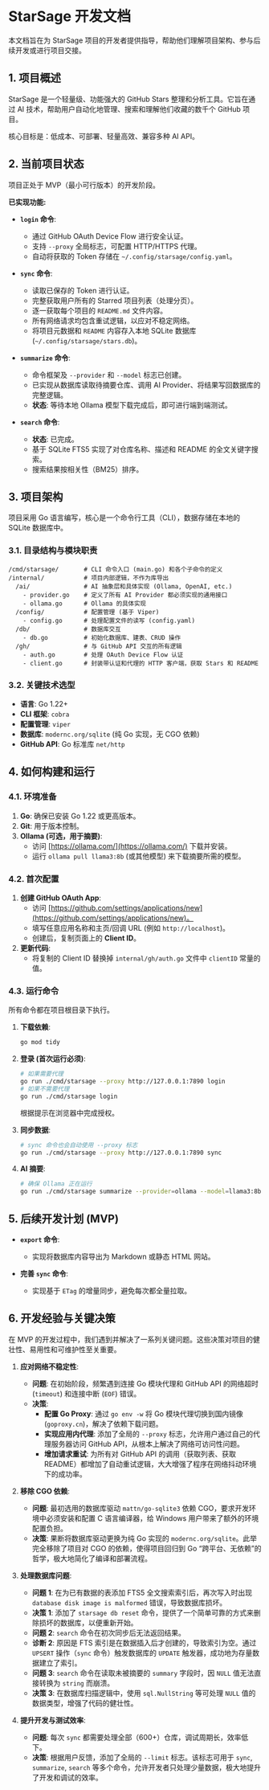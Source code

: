 # StarSage 开发文档

本文档旨在为 StarSage 项目的开发者提供指导，帮助他们理解项目架构、参与后续开发或进行项目交接。

## 1. 项目概述

StarSage 是一个轻量级、功能强大的 GitHub Stars 整理和分析工具。它旨在通过 AI 技术，帮助用户自动化地管理、搜索和理解他们收藏的数千个 GitHub 项目。

核心目标是：低成本、可部署、轻量高效、兼容多种 AI API。

## 2. 当前项目状态

项目正处于 MVP（最小可行版本）的开发阶段。

**已实现功能:**

- **`login` 命令**:

  - 通过 GitHub OAuth Device Flow 进行安全认证。
  - 支持 `--proxy` 全局标志，可配置 HTTP/HTTPS 代理。
  - 自动将获取的 Token 存储在 `~/.config/starsage/config.yaml`。

- **`sync` 命令**:

  - 读取已保存的 Token 进行认证。
  - 完整获取用户所有的 Starred 项目列表（处理分页）。
  - 逐一获取每个项目的 `README.md` 文件内容。
  - 所有网络请求均包含重试逻辑，以应对不稳定网络。
  - 将项目元数据和 `README` 内容存入本地 SQLite 数据库 (`~/.config/starsage/stars.db`)。

- **`summarize` 命令**:

  - 命令框架及 `--provider` 和 `--model` 标志已创建。
  - 已实现从数据库读取待摘要仓库、调用 AI Provider、将结果写回数据库的完整逻辑。
  - **状态**: 等待本地 Ollama 模型下载完成后，即可进行端到端测试。

- **`search` 命令**:
  - **状态**: 已完成。
  - 基于 SQLite FTS5 实现了对仓库名称、描述和 README 的全文关键字搜索。
  - 搜索结果按相关性（BM25）排序。

## 3. 项目架构

项目采用 Go 语言编写，核心是一个命令行工具（CLI），数据存储在本地的 SQLite 数据库中。

### 3.1. 目录结构与模块职责

```text
/cmd/starsage/       # CLI 命令入口 (main.go) 和各个子命令的定义
/internal/           # 项目内部逻辑，不作为库导出
  /ai/               # AI 抽象层和具体实现 (Ollama, OpenAI, etc.)
    - provider.go    # 定义了所有 AI Provider 都必须实现的通用接口
    - ollama.go      # Ollama 的具体实现
  /config/           # 配置管理 (基于 Viper)
    - config.go      # 处理配置文件的读写 (config.yaml)
  /db/               # 数据库交互
    - db.go          # 初始化数据库、建表、CRUD 操作
  /gh/               # 与 GitHub API 交互的所有逻辑
    - auth.go        # 处理 OAuth Device Flow 认证
    - client.go      # 封装带认证和代理的 HTTP 客户端，获取 Stars 和 README
```

### 3.2. 关键技术选型

- **语言**: Go 1.22+
- **CLI 框架**: `cobra`
- **配置管理**: `viper`
- **数据库**: `modernc.org/sqlite` (纯 Go 实现，无 CGO 依赖)
- **GitHub API**: Go 标准库 `net/http`

## 4. 如何构建和运行

### 4.1. 环境准备

1. **Go**: 确保已安装 Go 1.22 或更高版本。
2. **Git**: 用于版本控制。
3. **Ollama (可选，用于摘要)**:
   - 访问 [https://ollama.com/](https://ollama.com/) 下载并安装。
   - 运行 `ollama pull llama3:8b` (或其他模型) 来下载摘要所需的模型。

### 4.2. 首次配置

1. **创建 GitHub OAuth App**:
   - 访问 [https://github.com/settings/applications/new](https://github.com/settings/applications/new)。
   - 填写任意应用名称和主页/回调 URL (例如 `http://localhost`)。
   - 创建后，复制页面上的 **Client ID**。
2. **更新代码**:
   - 将复制的 Client ID 替换掉 `internal/gh/auth.go` 文件中 `clientID` 常量的值。

### 4.3. 运行命令

所有命令都在项目根目录下执行。

1. **下载依赖**:

   ```bash
   go mod tidy
   ```

2. **登录 (首次运行必须)**:

   ```bash
   # 如果需要代理
   go run ./cmd/starsage --proxy http://127.0.0.1:7890 login
   # 如果不需要代理
   go run ./cmd/starsage login
   ```

   根据提示在浏览器中完成授权。

3. **同步数据**:

   ```bash
   # sync 命令也会自动使用 --proxy 标志
   go run ./cmd/starsage --proxy http://127.0.0.1:7890 sync
   ```

4. **AI 摘要**:

   ```bash
   # 确保 Ollama 正在运行
   go run ./cmd/starsage summarize --provider=ollama --model=llama3:8b
   ```

## 5. 后续开发计划 (MVP)

- **`export` 命令**:

  - 实现将数据库内容导出为 Markdown 或静态 HTML 网站。

- **完善 `sync` 命令**:
  - 实现基于 `ETag` 的增量同步，避免每次都全量拉取。

## 6. 开发经验与关键决策

在 MVP 的开发过程中，我们遇到并解决了一系列关键问题。这些决策对项目的健壮性、易用性和可维护性至关重要。

1. **应对网络不稳定性**:

    - **问题**: 在初始阶段，频繁遇到连接 Go 模块代理和 GitHub API 的网络超时 (`timeout`) 和连接中断 (`EOF`) 错误。
    - **决策**:
      - **配置 Go Proxy**: 通过 `go env -w` 将 Go 模块代理切换到国内镜像 (`goproxy.cn`)，解决了依赖下载问题。
      - **实现应用内代理**: 添加了全局的 `--proxy` 标志，允许用户通过自己的代理服务器访问 GitHub API，从根本上解决了网络可访问性问题。
      - **增加请求重试**: 为所有对 GitHub API 的调用（获取列表、获取 README）都增加了自动重试逻辑，大大增强了程序在网络抖动环境下的成功率。

2. **移除 CGO 依赖**:

    - **问题**: 最初选用的数据库驱动 `mattn/go-sqlite3` 依赖 CGO，要求开发环境中必须安装和配置 C 语言编译器，给 Windows 用户带来了额外的环境配置负担。
    - **决策**: 果断将数据库驱动更换为纯 Go 实现的 `modernc.org/sqlite`。此举完全移除了项目对 CGO 的依赖，使得项目回归到 Go “跨平台、无依赖”的哲学，极大地简化了编译和部署流程。

3. **处理数据库问题**:

    - **问题 1**: 在为已有数据的表添加 FTS5 全文搜索索引后，再次写入时出现 `database disk image is malformed` 错误，导致数据库损坏。
    - **决策 1**: 添加了 `starsage db reset` 命令，提供了一个简单可靠的方式来删除损坏的数据库，以便重新开始。
    - **问题 2**: `search` 命令在初次同步后无法返回结果。
    - **诊断 2**: 原因是 FTS 索引是在数据插入后才创建的，导致索引为空。通过 `UPSERT` 操作（`sync` 命令）触发数据库的 `UPDATE` 触发器，成功地为存量数据建立了索引。
    - **问题 3**: `search` 命令在读取未被摘要的 `summary` 字段时，因 `NULL` 值无法直接转换为 `string` 而崩溃。
    - **决策 3**: 在数据库扫描逻辑中，使用 `sql.NullString` 等可处理 `NULL` 值的数据类型，增强了代码的健壮性。

4. **提升开发与测试效率**:
    - **问题**: 每次 `sync` 都需要处理全部（600+）仓库，调试周期长，效率低下。
    - **决策**: 根据用户反馈，添加了全局的 `--limit` 标志。该标志可用于 `sync`, `summarize`, `search` 等多个命令，允许开发者只处理少量数据，极大地提升了开发和调试的效率。
